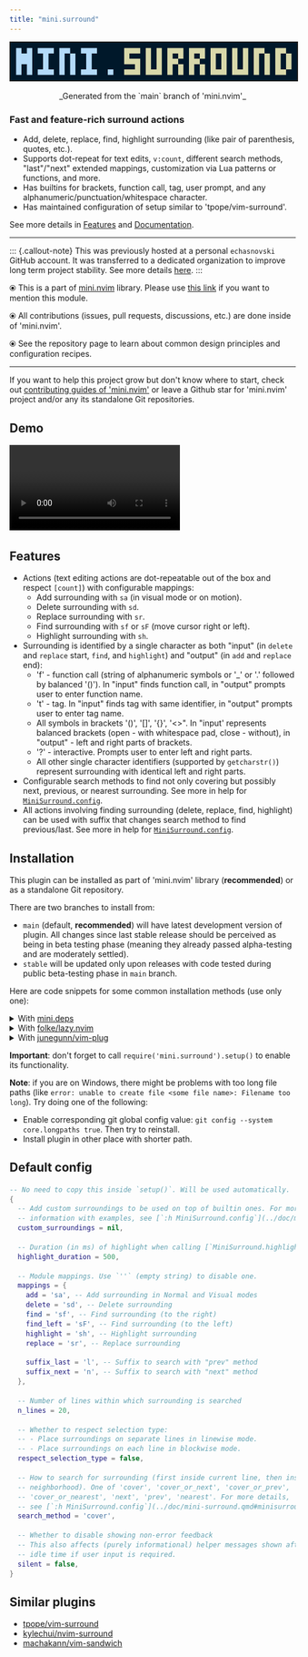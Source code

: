 ```yaml
---
title: "mini.surround"
---
```


<p align="center"> <img src="https://github.com/nvim-mini/assets/blob/main/logo-2/logo-surround_readme.png?raw=true" alt="mini.surround" style="max-width:100%;border:solid 2px"/> </p>
<p align="center">_Generated from the `main` branch of 'mini.nvim'_</p>


### Fast and feature-rich surround actions

- Add, delete, replace, find, highlight surrounding (like pair of parenthesis, quotes, etc.).
- Supports dot-repeat for text edits, `v:count`, different search methods, "last"/"next" extended mappings, customization via Lua patterns or functions, and more.
- Has builtins for brackets, function call, tag, user prompt, and any alphanumeric/punctuation/whitespace character.
- Has maintained configuration of setup similar to 'tpope/vim-surround'.

See more details in [Features](#features) and [Documentation](../doc/mini-surround.qmd).

---

::: {.callout-note}
This was previously hosted at a personal `echasnovski` GitHub account. It was transferred to a dedicated organization to improve long term project stability. See more details [here](https://github.com/nvim-mini/mini.nvim/discussions/1970).
:::

⦿ This is a part of [mini.nvim](https://github.com/nvim-mini/mini.nvim) library. Please use [this link](https://github.com/nvim-mini/mini.nvim/blob/main/readmes/mini-surround.md) if you want to mention this module.

⦿ All contributions (issues, pull requests, discussions, etc.) are done inside of 'mini.nvim'.

⦿ See the repository page to learn about common design principles and configuration recipes.

---

If you want to help this project grow but don't know where to start, check out [contributing guides of 'mini.nvim'](https://github.com/nvim-mini/mini.nvim/blob/main/CONTRIBUTING.md) or leave a Github star for 'mini.nvim' project and/or any its standalone Git repositories.

## Demo

![](https://github.com/nvim-mini/assets/blob/main/demo/demo-surround.mp4?raw=true)

## Features

- Actions (text editing actions are dot-repeatable out of the box and respect `[count]`) with configurable mappings:
    - Add surrounding with `sa` (in visual mode or on motion).
    - Delete surrounding with `sd`.
    - Replace surrounding with `sr`.
    - Find surrounding with `sf` or `sF` (move cursor right or left).
    - Highlight surrounding with `sh`.
- Surrounding is identified by a single character as both "input" (in `delete` and `replace` start, `find`, and `highlight`) and "output" (in `add` and `replace` end):
    - 'f' - function call (string of alphanumeric symbols or '_' or '.' followed by balanced '()'). In "input" finds function call, in "output" prompts user to enter function name.
    - 't' - tag. In "input" finds tag with same identifier, in "output" prompts user to enter tag name.
    - All symbols in brackets '()', '[]', '{}', '<>". In "input' represents balanced brackets (open - with whitespace pad, close - without), in "output" - left and right parts of brackets.
    - '?' - interactive. Prompts user to enter left and right parts.
    - All other single character identifiers (supported by `getcharstr()`) represent surrounding with identical left and right parts.
- Configurable search methods to find not only covering but possibly next, previous, or nearest surrounding. See more in help for [`MiniSurround.config`](../doc/mini-surround.qmd#minisurround.config).
- All actions involving finding surrounding (delete, replace, find, highlight) can be used with suffix that changes search method to find previous/last. See more in help for [`MiniSurround.config`](../doc/mini-surround.qmd#minisurround.config).

## Installation

This plugin can be installed as part of 'mini.nvim' library (**recommended**) or as a standalone Git repository.

There are two branches to install from:

- `main` (default, **recommended**) will have latest development version of plugin. All changes since last stable release should be perceived as being in beta testing phase (meaning they already passed alpha-testing and are moderately settled).
- `stable` will be updated only upon releases with code tested during public beta-testing phase in `main` branch.

Here are code snippets for some common installation methods (use only one):

<details>
<summary>With <a href="https://github.com/nvim-mini/mini.nvim/blob/main/readmes/mini-deps.md">mini.deps</a></summary>

- 'mini.nvim' library:

    | Branch | Code snippet                                  |
    |--------|-----------------------------------------------|
    | Main   | *Follow recommended ‘mini.deps’ installation* |
    | Stable | *Follow recommended ‘mini.deps’ installation* |

- Standalone plugin:

    | Branch | Code snippet                                                       |
    |--------|--------------------------------------------------------------------|
    | Main   | `add(‘nvim-mini/mini.surround’)`                                   |
    | Stable | `add({ source = ‘nvim-mini/mini.surround’, checkout = ‘stable’ })` |

</details>

<details>
<summary>With <a href="https://github.com/folke/lazy.nvim">folke/lazy.nvim</a></summary>

- 'mini.nvim' library:

    | Branch | Code snippet                                  |
    |--------|-----------------------------------------------|
    | Main   | `{ 'nvim-mini/mini.nvim', version = false },` |
    | Stable | `{ 'nvim-mini/mini.nvim', version = '*' },`   |

- Standalone plugin:

    | Branch | Code snippet                                      |
    |--------|---------------------------------------------------|
    | Main   | `{ 'nvim-mini/mini.surround', version = false },` |
    | Stable | `{ 'nvim-mini/mini.surround', version = '*' },`   |

</details>

<details>
<summary>With <a href="https://github.com/junegunn/vim-plug">junegunn/vim-plug</a></summary>

- 'mini.nvim' library:

    | Branch | Code snippet                                         |
    |--------|------------------------------------------------------|
    | Main   | `Plug 'nvim-mini/mini.nvim'`                         |
    | Stable | `Plug 'nvim-mini/mini.nvim', { 'branch': 'stable' }` |

- Standalone plugin:

    | Branch | Code snippet                                             |
    |--------|----------------------------------------------------------|
    | Main   | `Plug 'nvim-mini/mini.surround'`                         |
    | Stable | `Plug 'nvim-mini/mini.surround', { 'branch': 'stable' }` |

</details>

**Important**: don't forget to call `require('mini.surround').setup()` to enable its functionality.

**Note**: if you are on Windows, there might be problems with too long file paths (like `error: unable to create file <some file name>: Filename too long`). Try doing one of the following:

- Enable corresponding git global config value: `git config --system core.longpaths true`. Then try to reinstall.
- Install plugin in other place with shorter path.

## Default config

```lua
-- No need to copy this inside `setup()`. Will be used automatically.
{
  -- Add custom surroundings to be used on top of builtin ones. For more
  -- information with examples, see [`:h MiniSurround.config`](../doc/mini-surround.qmd#minisurround.config).
  custom_surroundings = nil,

  -- Duration (in ms) of highlight when calling [`MiniSurround.highlight()`](../doc/mini-surround.qmd#minisurround.highlight)
  highlight_duration = 500,

  -- Module mappings. Use `''` (empty string) to disable one.
  mappings = {
    add = 'sa', -- Add surrounding in Normal and Visual modes
    delete = 'sd', -- Delete surrounding
    find = 'sf', -- Find surrounding (to the right)
    find_left = 'sF', -- Find surrounding (to the left)
    highlight = 'sh', -- Highlight surrounding
    replace = 'sr', -- Replace surrounding

    suffix_last = 'l', -- Suffix to search with "prev" method
    suffix_next = 'n', -- Suffix to search with "next" method
  },

  -- Number of lines within which surrounding is searched
  n_lines = 20,

  -- Whether to respect selection type:
  -- - Place surroundings on separate lines in linewise mode.
  -- - Place surroundings on each line in blockwise mode.
  respect_selection_type = false,

  -- How to search for surrounding (first inside current line, then inside
  -- neighborhood). One of 'cover', 'cover_or_next', 'cover_or_prev',
  -- 'cover_or_nearest', 'next', 'prev', 'nearest'. For more details,
  -- see [`:h MiniSurround.config`](../doc/mini-surround.qmd#minisurround.config).
  search_method = 'cover',

  -- Whether to disable showing non-error feedback
  -- This also affects (purely informational) helper messages shown after
  -- idle time if user input is required.
  silent = false,
}
```

## Similar plugins

- [tpope/vim-surround](https://github.com/tpope/vim-surround)
- [kylechui/nvim-surround](https://github.com/kylechui/nvim-surround)
- [machakann/vim-sandwich](https://github.com/machakann/vim-sandwich)
